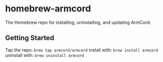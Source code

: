 # homebrew-armcord
The Homebrew repo for installing, uninstalling, and updating ArmCord.

## Getting Started 
Tap the repo: ``brew tap armcord/armcord``
install with: ``brew install armcord``
uninstall with: ``brew uninstall armcord``
